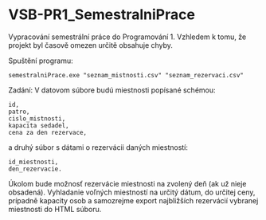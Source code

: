 # VSB-PR1_SemestralniPrace

Vypracování semestrální práce do Programování 1. Vzhledem k tomu, že projekt byl časově omezen určitě obsahuje chyby.

Spuštění programu:

    semestralniPrace.exe "seznam_mistnosti.csv" "seznam_rezervaci.csv"

Zadání:
V datovom súbore budú miestnosti popísané schémou:

    id,
    patro,
    cislo_mistnosti,
    kapacita sedadel,
    cena za den rezervace,

a druhý súbor s dátami o rezervácii daných miestností:

    id_miestnosti,
    den_rezervacie.

Úkolom bude možnosť rezervácie miestnosti na zvolený deň (ak už nieje obsadená). Vyhladanie voľných miestností na určitý dátum, do určitej ceny, prípadně kapacity osob a samozrejme export najbližších rezervácií vybranej miestnosti do HTML súboru.
